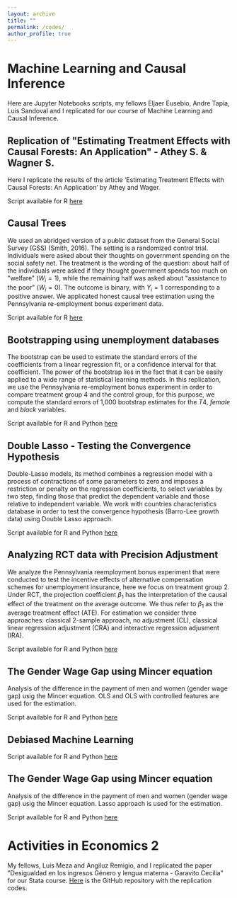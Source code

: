 ```yaml
---
layout: archive
title: ""
permalink: /codes/
author_profile: true
---
```


# Machine Learning and Causal Inference 

Here are Jupyter Notebooks scripts, my fellows Eljaer Eusebio, Andre Tapia, Luis Sandoval and I replicated for our course of Machine Learning and Causal Inference.

## Replication of "Estimating Treatment Effects with Causal Forests: An Application" - Athey S. & Wagner S. 

Here I replicate the results of the article ‘Estimating Treatment Effects with Causal Forests: An Application’ by Athey and Wager.

Script available for R [here](https://github.com/claudiavivas/Machine-Learning-and-Causal-Inference/blob/main/Lab6/Lab6_R.ipynb)

## Causal Trees 

We used an abridged version of a public dataset from the General Social Survey (GSS) (Smith, 2016). The setting is a randomized control trial. Individuals were asked about their thoughts on government spending on the social safety net. The treatment is the wording of the question: about half of the individuals were asked if they thought government spends too much on "welfare" $(W_i = 1)$, while the remaining half was asked about "assistance to the poor" $(W_i = 0)$. The outcome is binary, with $Y_i = 1$ corresponding to a positive answer. We applicated honest causal tree estimation using the Pennsylvania re-employment bonus experiment data.

Script available for R [here](https://github.com/claudiavivas/Machine-Learning-and-Causal-Inference/blob/main/Lab5/Causal_trees.Rmd)

## Bootstrapping using unemployment databases

The bootstrap can be used to estimate the standard errors of the coefficients from a linear regression fit, or a confidence interval for that coefficient. The power of the bootstrap lies in the fact that it can be easily applied to a wide range of statistical learning methods. In this replication, we use the Pennsylvania re-employment bonus experiment in order to compare treatment group 4 and the control group, for this purpose, we compute the standard errors of 1,000 bootstrap estimates for the $T4$, $female$ and $black$ variables.

Script available for R and Python [here](https://github.com/claudiavivas/Machine-Learning-and-Causal-Inference/tree/main/Lab5)

## Double Lasso - Testing the Convergence Hypothesis

Double-Lasso models, its method combines a regression model with a process of contractions of some parameters to zero and imposes a restriction or penalty on the regression coefficients, to select variables by two step, finding those that predict the dependent variable and those relative to independent variable. We work with countries characteristics database in order to test the convergence hypothesis (Barro-Lee growth data) using Double Lasso approach. 

Script available for R and Python [here](https://github.com/claudiavivas/Machine-Learning-and-Causal-Inference/tree/main/Lab4)

## Analyzing RCT data with Precision Adjustment

We analyze the Pennsylvania reemployment bonus experiment that were conducted to test the incentive effects of alternative compensation schemes for unemployment insurance, here we focus on treatment group 2. Under RCT, the projection coefficient $\beta_1$ has the interpretation of the causal effect of the treatment on the average outcome. We thus refer to $\beta_1$ as the average treatment effect (ATE). For estimation we consider three approaches: classical 2-sample approach, no adjustment (CL), classical linear regression adjustment (CRA) and interactive regression adjusment (IRA). 

Script available for R and Python [here](https://github.com/claudiavivas/Machine-Learning-and-Causal-Inference/tree/main/Lab3)

## The Gender Wage Gap using Mincer equation
Analysis of the difference in the payment of men and women (gender wage gap) usig the Mincer equation. OLS and OLS with controlled features are used for the estimation.

Script available for R and Python [here](https://github.com/claudiavivas/Machine-Learning-and-Causal-Inference/tree/main/Lab1)

## Debiased Machine Learning

Script available for R and Python [here](https://github.com/claudiavivas/Machine-Learning-and-Causal-Inference/blob/main/Lab6/Lab6_R.ipynb)

## The Gender Wage Gap using Mincer equation
Analysis of the difference in the payment of men and women (gender wage gap) usig the Mincer equation. Lasso approach is used for the estimation.

Script available for R and Python [here](https://github.com/claudiavivas/Machine-Learning-and-Causal-Inference/tree/main/Lab2)

# Activities in Economics 2
My fellows, Luis Meza and Angiluz Remigio, and I replicated the paper "Desigualdad en los ingresos Género y lengua materna - Garavito Cecilia" for our Stata course. [Here](https://github.com/claudiavivas/Activities-in-economy-2) is the GitHub repository with the replication codes.